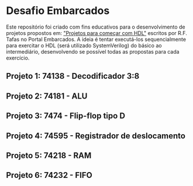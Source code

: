 # Desafio Embarcados
Este repositório foi criado com fins educativos para o desenvolvimento de projetos propostos em:
["Projetos para começar com HDL"](https://www.embarcados.com.br/projetos-para-comecar-com-hdl/) escritos por R.F. Tafas no Portal Embarcados.
A ideia é tentar executá-los sequencialmente para exercitar o HDL (será utilizado SystemVerilog) do básico ao intermediário, desenvolvendo se possível todas as propostas para cada exercício.

## Projeto 1: 74138 - Decodificador 3:8


## Projeto 2: 74181 - ALU


## Projeto 3: 7474 - Flip-flop tipo D


## Projeto 4: 74595 - Registrador de deslocamento


## Projeto 5: 74218 - RAM


## Projeto 6: 74232 - FIFO
